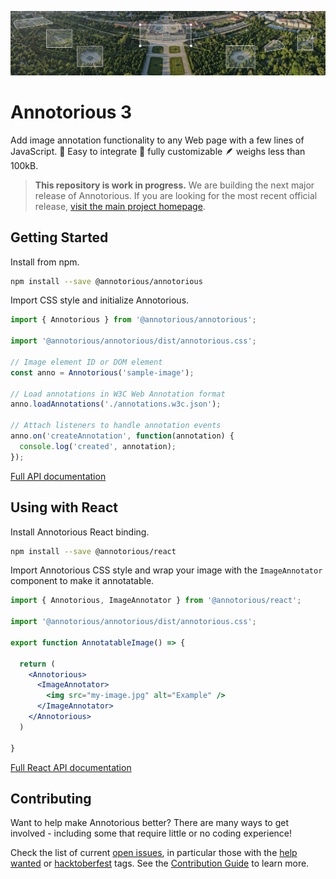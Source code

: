 ![Aerial view of Schönbrunn Palace in Vienna annotated with Annotorious](/images/splash-image.jpg "Aerial view of Schönbrunn Palace in Vienna annotated with Annotorious")

# Annotorious 3

Add image annotation functionality to any Web page with a few lines of JavaScript. 🚀 Easy to integrate
🎨 fully customizable 🪶 weighs less than 100kB.

> __This repository is work in progress.__ We are building the next major release of Annotorious. If you are
> looking for the most recent official release, [visit the main project homepage](https://annotorious.github.io).

## Getting Started

Install from npm.

```sh
npm install --save @annotorious/annotorious
```

Import CSS style and initialize Annotorious.

```js
import { Annotorious } from '@annotorious/annotorious';

import '@annotorious/annotorious/dist/annotorious.css';

// Image element ID or DOM element
const anno = Annotorious('sample-image');

// Load annotations in W3C Web Annotation format
anno.loadAnnotations('./annotations.w3c.json');
       
// Attach listeners to handle annotation events
anno.on('createAnnotation', function(annotation) {
  console.log('created', annotation);
});
```

[Full API documentation](docs/api.md)

## Using with React

Install Annotorious React binding.

```sh
npm install --save @annotorious/react
```

Import Annotorious CSS style and wrap your image with the `ImageAnnotator` component to make it annotatable. 

```jsx
import { Annotorious, ImageAnnotator } from '@annotorious/react';

import '@annotorious/annotorious/dist/annotorious.css';

export function AnnotatableImage() => {

  return (
    <Annotorious>
      <ImageAnnotator>
        <img src="my-image.jpg" alt="Example" />
      </ImageAnnotator>
    </Annotorious>
  )

}
```

[Full React API documentation](docs/react.md)

## Contributing

Want to help make Annotorious better? There are many ways to get involved - including some that require little
or no coding experience!

Check the list of current [open issues](https://github.com/annotorious/annotorious-v3/issues), in particular those with the [help wanted](https://github.com/annotorious/annotorious-v3/issues?q=is%3Aissue+is%3Aopen+label%3A"help+wanted") or [hacktoberfest](https://github.com/annotorious/annotorious-v3/issues?q=is%3Aissue+is%3Aopen+label%3Ahacktoberfest) tags. See the [Contribution Guide](contributing.md) to learn more.


